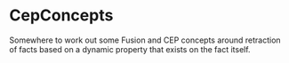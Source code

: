 CepConcepts
===========

Somewhere to work out some Fusion and CEP concepts around retraction of facts based on a dynamic property that exists on the fact itself.
